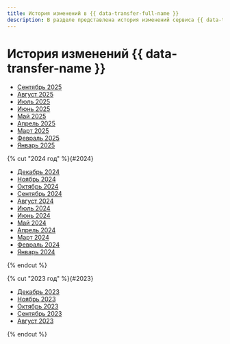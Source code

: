 ```yaml
---
title: История изменений в {{ data-transfer-full-name }}
description: В разделе представлена история изменений сервиса {{ data-transfer-name }}.
---
```


# История изменений {{ data-transfer-name }}

- [Сентябрь 2025](2509.md)
- [Август 2025](2508.md)
- [Июль 2025](2507.md)
- [Июнь 2025](2506.md)
- [Май 2025](2505.md)
- [Апрель 2025](2504.md)
- [Март 2025](2503.md)
- [Февраль 2025](2502.md)
- [Январь 2025](2501.md)

{% cut "2024 год" %}{#2024}

- [Декабрь 2024](2412.md)
- [Ноябрь 2024](2411.md)
- [Октябрь 2024](2410.md)
- [Сентябрь 2024](2409.md)
- [Август 2024](2408.md)
- [Июль 2024](2407.md)
- [Июнь 2024](2406.md)
- [Май 2024](2405.md)
- [Апрель 2024](2404.md)
- [Март 2024](2403.md)
- [Февраль 2024](2402.md)
- [Январь 2024](2401.md)

{% endcut %}

{% cut "2023 год" %}{#2023}

- [Декабрь 2023](2312.md)
- [Ноябрь 2023](2311.md)
- [Октябрь 2023](2310.md)
- [Сентябрь 2023](2309.md)
- [Август 2023](2308.md)

{% endcut %}

